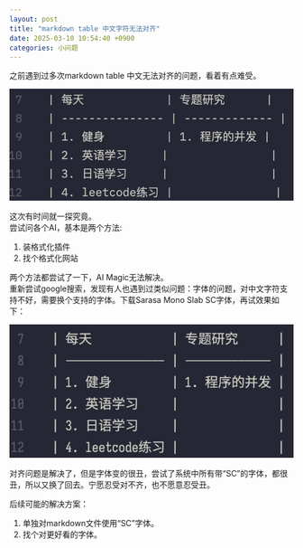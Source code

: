 ```yaml
---
layout: post
title: "markdown table 中文字符无法对齐"
date: 2025-03-10 10:54:40 +0900
categories: 小问题
---
```


之前遇到过多次markdown table 中文无法对齐的问题，看着有点难受。

![](/images/markdown_tab.png)

这次有时间就一探究竟。<br>
尝试问各个AI，基本是两个方法:
1. 装格式化插件
2. 找个格式化网站

两个方法都尝试了一下，AI Magic无法解决。<br>
重新尝试google搜索，发现有人也遇到过类似问题：字体的问题，对中文字符支持不好，需要换个支持的字体。下载Sarasa Mono Slab SC字体，再试效果如下：
<!--more-->

![](/images/markdown_tab_solved.png)

对齐问题是解决了，但是字体变的很丑，尝试了系统中所有带“SC”的字体，都很丑，所以又换了回去。宁愿忍受对不齐，也不愿意忍受丑。

后续可能的解决方案：
1. 单独对markdown文件使用“SC”字体。
2. 找个对更好看的字体。
